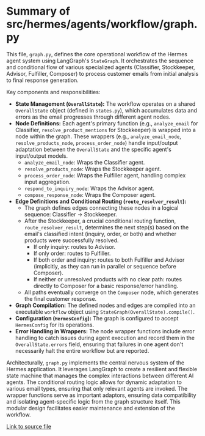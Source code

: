 # Summary of src/hermes/agents/workflow/graph.py

This file, `graph.py`, defines the core operational workflow of the Hermes agent system using LangGraph's `StateGraph`. It orchestrates the sequence and conditional flow of various specialized agents (Classifier, Stockkeeper, Advisor, Fulfiller, Composer) to process customer emails from initial analysis to final response generation.

Key components and responsibilities:
-   **State Management (`OverallState`):** The workflow operates on a shared `OverallState` object (defined in `states.py`), which accumulates data and errors as the email progresses through different agent nodes.
-   **Node Definitions:** Each agent's primary function (e.g., `analyze_email` for Classifier, `resolve_product_mentions` for Stockkeeper) is wrapped into a node within the graph. These wrappers (e.g., `analyze_email_node`, `resolve_products_node`, `process_order_node`) handle input/output adaptation between the `OverallState` and the specific agent's input/output models.
    -   `analyze_email_node`: Wraps the Classifier agent.
    -   `resolve_products_node`: Wraps the Stockkeeper agent.
    -   `process_order_node`: Wraps the Fulfiller agent, handling complex input aggregation.
    -   `respond_to_inquiry_node`: Wraps the Advisor agent.
    -   `compose_response_node`: Wraps the Composer agent.
-   **Edge Definitions and Conditional Routing (`route_resolver_result`):**
    -   The graph defines edges connecting these nodes in a logical sequence: Classifier -> Stockkeeper.
    -   After the Stockkeeper, a crucial conditional routing function, `route_resolver_result`, determines the next step(s) based on the email's classified intent (inquiry, order, or both) and whether products were successfully resolved.
        -   If only inquiry: routes to Advisor.
        -   If only order: routes to Fulfiller.
        -   If both order and inquiry: routes to both Fulfiller and Advisor (implicitly, as they can run in parallel or sequence before Composer).
        -   If neither or unresolved products with no clear path: routes directly to Composer for a basic response/error handling.
    -   All paths eventually converge on the `Composer` node, which generates the final customer response.
-   **Graph Compilation:** The defined nodes and edges are compiled into an executable `workflow` object using `StateGraph(OverallState).compile()`.
-   **Configuration (`HermesConfig`):** The graph is configured to accept `HermesConfig` for its operations.
-   **Error Handling in Wrappers:** The node wrapper functions include error handling to catch issues during agent execution and record them in the `OverallState.errors` field, ensuring that failures in one agent don't necessarily halt the entire workflow but are reported.

Architecturally, `graph.py` implements the central nervous system of the Hermes application. It leverages LangGraph to create a resilient and flexible state machine that manages the complex interactions between different AI agents. The conditional routing logic allows for dynamic adaptation to various email types, ensuring that only relevant agents are invoked. The wrapper functions serve as important adaptors, ensuring data compatibility and isolating agent-specific logic from the graph structure itself. This modular design facilitates easier maintenance and extension of the workflow.

[Link to source file](../../../../src/hermes/agents/workflow/graph.py) 